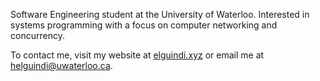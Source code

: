 Software Engineering student at the University of Waterloo. Interested in systems programming with a focus on computer networking and concurrency.

To contact me, visit my website at [elguindi.xyz](https://elguindi.xyz) or email me at [helguindi@uwaterloo.ca](mailto:helguindi@uwaterloo.ca).
